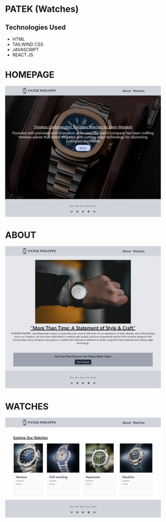 # PATEK (Watches)
## Technologies Used 
 - HTML
 - TAILWIND CSS
 - JAVASCRIPT
 - REACT JS



# HOMEPAGE
![Homepage](./ss1.png)
# ABOUT
![About](./ss2.png)
# WATCHES
![Watches](./ss3.png)
